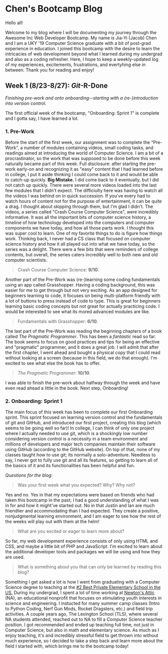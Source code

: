 # Chen's Bootcamp Blog



Hello all! 

Welcome to my blog where I will be documenting my journey through the Awesome Inc Web Developer Bootcamp. My name is Jia-Yi (Jacob) Chen and I am a UKY '19 Computer Science graduate with a bit of post-grad experience in education. I joined this bootcamp with the desire to learn the intricacies of web development beyond what I learned during my undergrad and also as a coding refresher. Here, I hope to keep a weekly-updated log of my experiences, excitements, frustrations, and evertyhing else in between. Thank you for reading and enjoy!

## Week 1 (8/23-8/27): _Git_-R-Done
_Finishing pre-work and onto onboarding--starting with a (re-)introduction into version control._

The first official week of the bootcamp, "Onboarding: Sprint 1" is complete and I gotta say, I have learned a lot.

### 1. Pre-Work   
Before the start of the first week, our assignment was to complete the "Pre-Work", a number of modules containing videos, small coding tasks, and readings aimed at introducing the world of Computer Science. I am a bit of a procrastinator, so the work that was supposed to be done before this week naturally became part of this week. 
Full disclosure: after starting the pre-work early-on and recognizing it as "easy" content that I had learned before in college, I put it aside thinking I could come back to it and would be able to catch-up quickly. **Big Mistake.** 
I did come back to it eventually, but I did not catch up quickly. There were several more videos loaded into the last few modules that I didn't expect. The difficiulty here was having to watch all the videos I was behind on in quick succession. 
If you've every had to watch hours of content not for the purpose of entertainment, it can be quite a drag. I thought about skipping through them, but I'm glad I didn't. 
The videos, a series called "Crash Course Computer Science", were incredibly informative. It was all the important bits of computer science history, a timeline of how technology developed into the computers and computer components we have today, and how all those parts work. 
I thought this was super cool to learn. One of my favorite things to do is figure how things work. Thinking back, I never had a CS class that focused on computer science history and how it all played out into what we have today, so the series was a delight. 
There were a few bits that were reminders of college contents, but overall, the series caters incredibly well to both new and old computer scientists.
> Crash Course Computer Science: **9/10**.

Another part of the Pre-Work was (re-)learning some coding fundamentals using an app called Grasshopper. Having a coding background, this was easier for me to get through but not very exciting. As an app designed for beginners learning to code, it focuses on being multi-platform friendly with a lot of buttons to press instead of code to type. This is great for beginners learning basic coding concepts but not great for actually practicing code. I would be interested to see what its mored advanced modules are like.
> Fundamentals with Grasshopper: **6/10**.

The last part of the Pre-Work was reading the beginning chapters of a book called *The Pragmatic Programmer*. This has been a *fantastic* read so far. The book seems to focus on good practices and tips for being an effective and "pragmatic" programmer, and it does a great job. I will admit that after the first chapter, I went ahead and bought a physical copy that I could read without looking at a screen (because in this field, we do that enough). I'm excited to see what else the book has to offer.
> *The Pragmatic Programmer*: **10/10**.

I was able to finish the pre-work about halfway through the week and have even read ahead a little in the book. Next step, Onboarding!

### 2. Onboarding: Sprint 1
The main focus of this week has been to complete our first Onboarding sprint. This sprint focused on learning version control and the fundamentals of git and GitHub, and introduced our first project, creating this blog (which seems to be going well so far)! 
In college, I can think of only one project where I actually needed to use git, which is a shockingly low number considering version control is a necessity in a team environment and millions of developers and major tech companies maintain their software using GitHub (according to the GitHub website). 
On top of that, none of my classes taught how to use git; its normally a solo-adventure. Needless to say, I never got to fully use git and all its features, so getting to learn all of the basics of it and its functionalities has been helpful and fun.

_Questions for the blog:_
> Was your first week what you expected? Why? Why not?

Yes and no. Yes in that my expectations were based on friends who had taken this bootcamp in the past; I had a good understanding of what I was in for and how it might've started out. No in that Justin and Ian are much friendlier and accommodating than I had expected. They create a positive, nonjudgmental learning environment, and I am eager to see how the rest of the weeks will play out with them at the helm!

> What are you excited or eager to learn more about?

So far, my web development experience consists of only using HTML and CSS, and maybe a little bit of PHP and JavaScript. I'm excited to learn about the additional developer tools and packages we will be using and how they are used.

> What is something about you that can only be learned by reading this blog?

Something I get asked a lot is how I went from graduating with a Computer Science degree to teaching at the [#2 Best Private Elementary School in the US.](http://blog.thelexingtonschool.org/2015/10/20/the-lexington-school-named-in-best-private-elementary-schools/) 
During my undergrad, I spent a lot of time working at [Newton's Attic](https://newtonsattic.com/index.php) (NA), an educational nonprofit that focuses on stimulating youth interests in science and engineering. 
I instucted for many summer camp classes (Intro to Python Coding, Nerf Gun Mods, Rocket Dragsters, etc.) and field trip activities. 
A couple years ago, The Lexington School (TLS), where several NA students attended, reached out to NA to fill a Computer Science teacher position. 
I got recommended and ended up teaching full time, not just in Computer Science, but also in math and elementary science. As much as I enjoy teaching, it's and incredibly stressful field to get thrown into without much experience, so I decided to take a step back and learn more about the field I started with, which brings me to the bootcamp today!





